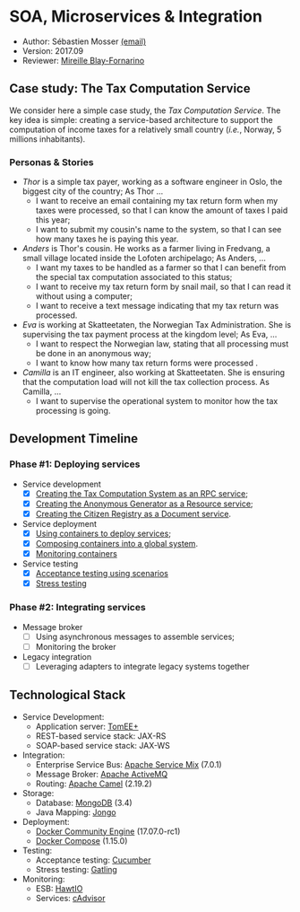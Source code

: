 # SOA, Microservices & Integration

  * Author: Sébastien Mosser [(email)](mosser@i3s.unice.fr)
  * Version: 2017.09 
  * Reviewer: [Mireille Blay-Fornarino](blay@i3s.unice.fr)

## Case study: The Tax Computation Service

We consider here a simple case study, the _Tax Computation Service_. The key idea is simple: creating a service-based architecture to support the computation of income taxes for a relatively small country (_i.e._, Norway, 5 millions inhabitants).

### Personas & Stories

  * _Thor_ is a simple tax payer, working as a software engineer in Oslo, the biggest city of the country; As Thor ...
    * I want to receive an email containing my tax return form when my taxes were processed, so that I can know the amount of taxes I paid this year;
    * I want to submit my cousin's name to the system, so that I can see how many taxes he is paying this year.
  * _Anders_ is Thor's cousin. He works as a farmer living in Fredvang, a small village located inside the Lofoten archipelago; As Anders, ...
    * I want my taxes to be handled as a farmer so that I can benefit from the special tax computation associated to this status;
    * I want to receive my tax return form by snail mail, so that I can read it without using a computer;
    * I want to receive a text message  indicating that my tax return was processed. 
  * _Eva_ is working at Skatteetaten, the Norwegian Tax Administration. She is supervising the tax payment process at the kingdom level; As Eva, ...
    * I want to respect the Norwegian law, stating that all processing must be done in an anonymous way; 
    * I want to know how many tax return forms were processed .
  * _Camilla_ is an IT engineer, also working at Skatteetaten. She is ensuring that the computation load will not kill the tax collection process. As Camilla, ...
    * I want to supervise the operational system to monitor how the tax processing is going.

## Development Timeline

### Phase #1: Deploying services

  * Service development
    * [x] [Creating the Tax Computation System as an RPC service](https://github.com/polytechnice-si/5A-Microservices-Integration/blob/master/services/rpc/README.md);
    * [x] [Creating the Anonymous Generator as a Resource service](https://github.com/polytechnice-si/5A-Microservices-Integration/blob/master/services/resource/README.md);
    * [x] [Creating the Citizen Registry as a Document service](https://github.com/polytechnice-si/5A-Microservices-Integration/blob/master/services/document/readme.md).
  * Service deployment
    * [x] [Using containers to deploy services](https://raw.githubusercontent.com/polytechnice-si/5A-Microservices-Integration/master/deployment/Docker.md);
    * [x] [Composing containers into a global system](https://raw.githubusercontent.com/polytechnice-si/5A-Microservices-Integration/master/deployment/README.md).
    * [x] [Monitoring containers](https://raw.githubusercontent.com/polytechnice-si/5A-Microservices-Integration/master/deployment/Monitoring.md)
  * Service testing
    * [x] [Acceptance testing using scenarios](https://github.com/polytechnice-si/5A-Microservices-Integration/blob/master/tests/acceptation/README.md)
    * [x] [Stress testing](https://github.com/polytechnice-si/5A-Microservices-Integration/blob/master/tests/stress/README.md)

### Phase #2: Integrating services

  * Message broker
    * [ ] Using asynchronous messages to assemble services;
    * [ ] Monitoring the broker 
  * Legacy integration
    * [ ] Leveraging adapters to integrate legacy systems together

## Technological Stack

  * Service Development: 
    * Application server: [TomEE+](http://openejb.apache.org/apache-tomee.html)
    * REST-based service stack: JAX-RS
    * SOAP-based service stack: JAX-WS
  * Integration: 
    * Enterprise Service Bus: [Apache Service Mix](http://servicemix.apache.org/) (7.0.1)
    * Message Broker: [Apache ActiveMQ](http://activemq.apache.org/)
    * Routing: [Apache Camel](http://camel.apache.org/) (2.19.2)
  * Storage: 
    * Database: [MongoDB](https://www.mongodb.com) (3.4)
    * Java Mapping: [Jongo](http://jongo.org/)
  * Deployment: 
    * [Docker Community Engine](https://www.docker.com/community-edition) (17.07.0-rc1)
    * [Docker Compose](https://docs.docker.com/compose/) (1.15.0)
  * Testing:
    * Acceptance testing: [Cucumber](https://cucumber.io/) 
    * Stress testing: [Gatling](http://gatling.io/)
  * Monitoring:
    * ESB: [HawtIO](http://hawt.io/)
    * Services: [cAdvisor](https://github.com/google/cadvisor)  

